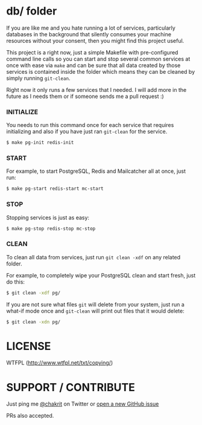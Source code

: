 
# db/ folder

If you are like me and you hate running a lot of services, particularly
databases in the background that silently consumes your machine resources
without your consent, then you might find this project useful.

This project is a right now, just a simple Makefile with pre-configured
command line calls so you can start and stop several common services at once
with ease via `make` and can be sure that all data created by those services
is contained inside the folder which means they can be cleaned by simply running
`git-clean`.

Right now it only runs a few services that I needed. I will add more
in the future as I needs them or if someone sends me a pull request :)

### INITIALIZE

You needs to run this command once for each service that requires initializing
and also if you have just ran `git-clean` for the service.

```sh
$ make pg-init redis-init
```

### START

For example, to start PostgreSQL, Redis and Mailcatcher all at once, just run:

```sh
$ make pg-start redis-start mc-start
```

### STOP

Stopping services is just as easy:

```sh
$ make pg-stop redis-stop mc-stop
```

### CLEAN

To clean all data from services, just run `git clean -xdf` on any related folder.

For example, to completely wipe your PostgreSQL clean and start fresh, just do this:

```sh
$ git clean -xdf pg/
```

If you are not sure what files `git` will delete from your system, just run a
what-if mode once and `git-clean` will print out files that it would delete:

```sh
$ git clean -xdn pg/
```

# LICENSE

WTFPL (http://www.wtfpl.net/txt/copying/)

# SUPPORT / CONTRIBUTE

Just ping me [@chakrit](http://twitter.com/chakrit) on Twitter or
[open a new GitHub issue](https://github.com/chakrit/db/issues/new)

PRs also accepted.

